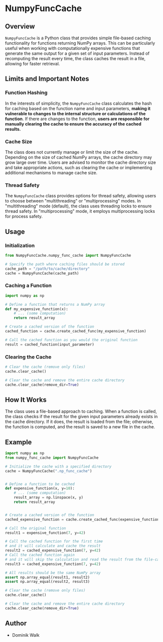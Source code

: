 # NumpyFuncCache

## Overview
`NumpyFuncCache` is a Python class that provides simple file-based caching functionality for functions returning NumPy arrays. This can be particularly useful when working with computationally expensive functions that generate the same output for a given set of input parameters. Instead of recomputing the result every time, the class caches the result in a file, allowing for faster retrieval.

## Limits and Important Notes

### Function Hashing
In the interests of simplicity, the `NumpyFuncCache` class calculates the hash for caching based on the function name and input parameters, **making it vulnerable to changes to the internal structure or calculations of the function**. If there are changes to the function, **users are responsible for manually clearing the cache to ensure the accuracy of the cached results.**

### Cache Size
The class does not currently manage or limit the size of the cache. Depending on the size of cached NumPy arrays, the cache directory may grow large over time. Users are advised to monitor the cache directory size and take appropriate actions, such as clearing the cache or implementing additional mechanisms to manage cache size.

### Thread Safety
The `NumpyFuncCache` class provides options for thread safety, allowing users to choose between "multithreading" or "multiprocessing" modes. In "multithreading" mode (default), the class uses threading locks to ensure thread safety. In "multiprocessing" mode, it employs multiprocessing locks for process safety.


## Usage

### Initialization
```python
from NumpyFuncCache.numpy_func_cache import NumpyFuncCache

# Specify the path where caching files should be stored
cache_path = "/path/to/cache/directory"
cache = NumpyFuncCache(cache_path)
```

### Caching a Function
```python
import numpy as np

# Define a function that returns a NumPy array
def my_expensive_function(x):
    # ... (some computation)
    return result_array

# Create a cached version of the function
cached_function = cache.create_cached_func(my_expensive_function)

# Call the cached function as you would the original function
result = cached_function(input_parameter)
```

### Clearing the Cache
```python
# Clear the cache (remove only files)
cache.clear_cache()

# Clear the cache and remove the entire cache directory
cache.clear_cache(remove_dir=True)
```

## How It Works
The class uses a file-based approach to caching. When a function is called, the class checks if the result for the given input parameters already exists in the cache directory. If it does, the result is loaded from the file; otherwise, the function is computed, and the result is saved to a new file in the cache.

## Example
```python
import numpy as np
from numpy_func_cache import NumpyFuncCache

# Initialize the cache with a specified directory
cache = NumpyFuncCache(".np_func_cache")


# Define a function to be cached
def expensive_function(x, y=10):
    # ... (some computation)
    result_array = np.linspace(x, y)
    return result_array


# Create a cached version of the function
cached_expensive_function = cache.create_cached_func(expensive_function)

# Call the original function
result1 = expensive_function(7, y=42)

# Call the cached function for the first time
# and it will calculate and cache the result
result2 = cached_expensive_function(7, y=42)
# Call the cached function again
# and it will skip the calculation and read the result from the file-cache
result3 = cached_expensive_function(7, y=42)

# All results should be the same NumPy array
assert np.array_equal(result1, result2)
assert np.array_equal(result2, result3)

# Clear the cache (remove only files)
cache.clear_cache()

# Clear the cache and remove the entire cache directory
cache.clear_cache(remove_dir=True)
```

## Author
- Dominik Walk
